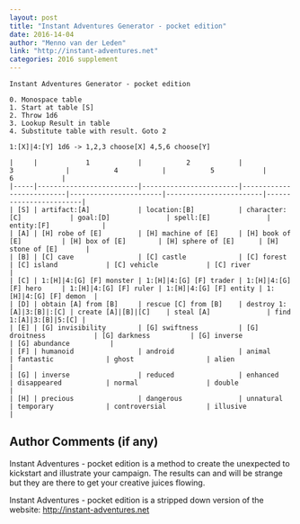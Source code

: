 ```yaml
---
layout: post
title: "Instant Adventures Generator - pocket edition"
date: 2016-14-04
author: "Menno van der Leden"
link: "http://instant-adventures.net"
categories: 2016 supplement
---
```

```
Instant Adventures Generator - pocket edition

0. Monospace table
1. Start at table [S] 
2. Throw 1d6 
3. Lookup Result in table
4. Substitute table with result. Goto 2

1:[X]|4:[Y] 1d6 -> 1,2,3 choose[X] 4,5,6 choose[Y]

|     |            1            |           2            |            3             |           4           |           5            |           6            |
|-----|-------------------------|------------------------|--------------------------|-----------------------|------------------------|------------------------|
| [S] | artifact:[A]            | location:[B]           | character:[C]            | goal:[D]              | spell:[E]              | entity:[F]             |
| [A] | [H] robe of [E]         | [H] machine of [E]     | [H] book of [E]          | [H] box of [E]        | [H] sphere of [E]      | [H] stone of [E]       |
| [B] | [C] cave                | [C] castle             | [C] forest               | [C] island            | [C] vehicle            | [C] river              |
| [C] | 1:[H]|4:[G] [F] monster | 1:[H]|4:[G] [F] trader | 1:[H]|4:[G] [F] hero     | 1:[H]|4:[G] [F] ruler | 1:[H]|4:[G] [F] entity | 1:[H]|4:[G] [F] demon  |
| [D] | obtain [A] from [B]     | rescue [C] from [B]    | destroy 1:[A]|3:[B]|:[C] | create [A]|[B]|[C]    | steal [A]              | find 1:[A]|3:[B]|5:[C] |
| [E] | [G] invisibility        | [G] swiftness          | [G] droitness            | [G] darkness          | [G] inverse            | [G] abundance          |
| [F] | humanoid                | android                | animal                   | fantastic             | ghost                  | alien                  |
| [G] | inverse                 | reduced                | enhanced                 | disappeared           | normal                 | double                 |
| [H] | precious                | dangerous              | unnatural                | temporary             | controversial          | illusive               |
```
## Author Comments (if any)

Instant Adventures - pocket edition is a method to create the unexpected to kickstart and illustrate your campaign. The results can and will be strange but they are there to get your creative juices flowing.

Instant Adventures - pocket edition is a stripped down version of the website: http://instant-adventures.net

